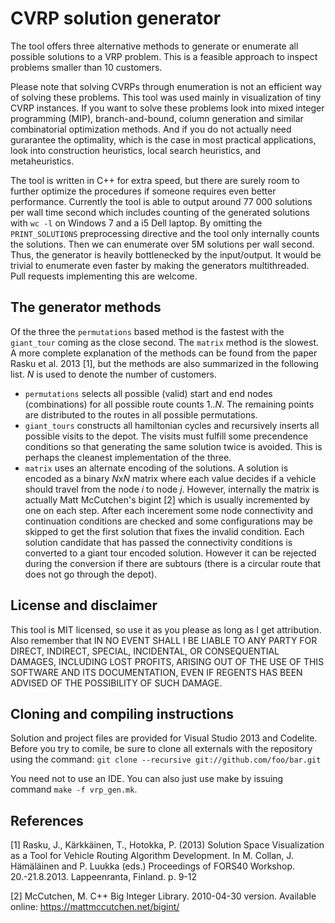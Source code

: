 # CVRP solution generator
The tool offers three alternative methods to generate or enumerate all possible solutions to a VRP problem. This is a feasible approach to inspect problems smaller than 10 customers. 

Please note that solving CVRPs through enumeration is not an efficient way of solving these problems. This tool was used mainly in visualization of tiny CVRP instances. If you want to solve these problems look into mixed integer programming (MIP), branch-and-bound, column generation and similar combinatorial optimization methods. And if you do not actually need gurarantee the optimality, which is the case in most practical applications, look into construction heuristics, local search heuristics, and metaheuristics. 

The tool is written in C++ for extra speed, but there are surely room to further optimize the procedures if someone requires even better performance. Currently the tool is able to output around 77 000 solutions per wall time second which includes counting of the generated solutions with `wc -l` on Windows 7 and a i5 Dell laptop. By omitting the `PRINT_SOLUTIONS` preprocessing directive and the tool only internally counts the solutions. Then we can enumerate over 5M solutions per wall second. Thus, the generator is heavily bottlenecked by the input/output. It would be trivial to enumerate even faster by making the generators multithreaded. Pull requests implementing this are welcome.

## The generator methods

Of the three the `permutations` based method is the fastest with the `giant_tour` coming as the close second. The `matrix` method is the slowest. A more complete explanation of the methods can be found from the paper Rasku et al. 2013 [1], but the methods are also summarized in the following list. *N* is used to denote the number of customers.
* `permutations` selects all possible (valid) start and end nodes (combinations) for all possible route counts 1..*N*. The remaining points are distributed to the routes in all possible permutations.
* `giant_tours` constructs all hamiltonian cycles and recursively inserts all possible visits to the depot. The visits must fulfill some precendence conditions so that generating the same solution twice is avoided. This is perhaps the cleanest implementation of the three.
* `matrix` uses an alternate encoding of the solutions. A solution is encoded as a binary *N*x*N* matrix where each value decides if a vehicle should travel from the node *i* to node *j*. However, internally the matrix is actually Matt McCutchen's bigint [2] which is usually incremented by one on each step. After each incerement some node connectivity and continuation conditions are checked and some configurations may be skipped to get the first solution that fixes the invalid condition. Each solution candidate that has passed the connectivity conditions is converted to a giant tour encoded solution. However it can be rejected during the conversion if there are subtours (there is a circular route that does not go through the depot). 

## License and disclaimer

This tool is MIT licensed, so use it as you please as long as I get attribution. Also remember that IN NO EVENT SHALL I BE LIABLE TO ANY PARTY FOR DIRECT, INDIRECT, SPECIAL, INCIDENTAL, OR CONSEQUENTIAL DAMAGES, INCLUDING LOST PROFITS, ARISING OUT OF THE USE OF THIS SOFTWARE AND ITS DOCUMENTATION, EVEN IF REGENTS HAS BEEN ADVISED OF THE POSSIBILITY OF SUCH DAMAGE.

## Cloning and compiling instructions

Solution and project files are provided for Visual Studio 2013 and Codelite. Before you try to comile, be sure to clone all externals with the repository using the command: `git clone --recursive git://github.com/foo/bar.git`

You need not to use an IDE. You can also just use make by issuing command `make -f vrp_gen.mk`.

## References

[1] Rasku, J., Kärkkäinen, T., Hotokka, P. (2013) Solution Space Visualization as a Tool for Vehicle Routing Algorithm Development. In M. Collan, J. Hämäläinen and P. Luukka (eds.) Proceedings of FORS40 Workshop. 20.-21.8.2013. Lappeenranta, Finland. p. 9-12

[2] McCutchen, M. C++ Big Integer Library. 2010-04-30 version. Available online: https://mattmccutchen.net/bigint/

